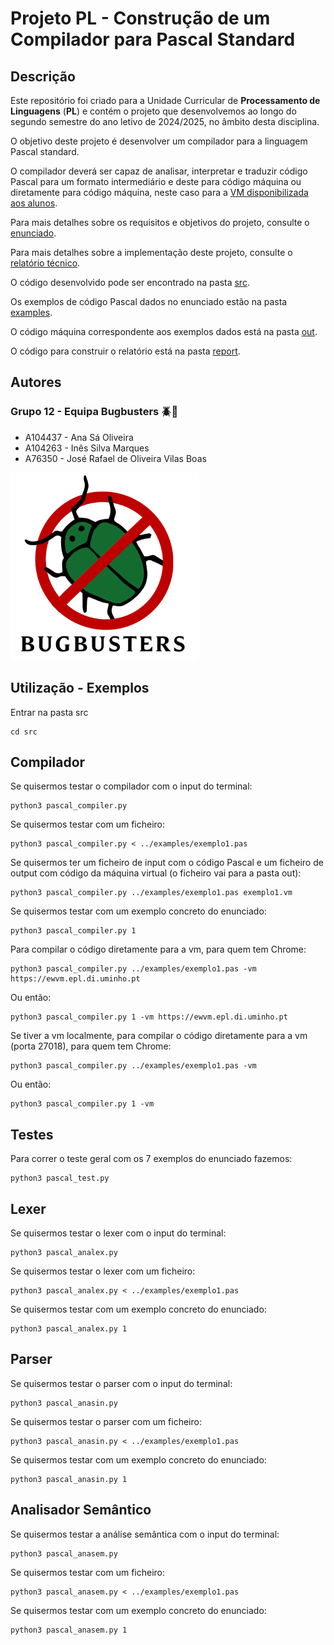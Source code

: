 # Projeto PL - Construção de um Compilador para Pascal Standard
## Descrição
Este repositório foi criado para a Unidade Curricular de **Processamento de Linguagens** (**PL**) e contém o projeto que desenvolvemos ao longo do segundo semestre do ano letivo de 2024/2025, no âmbito desta disciplina.

O objetivo deste projeto é desenvolver um compilador para a linguagem Pascal standard.

O compilador deverá ser capaz de analisar, interpretar e traduzir código Pascal para um formato
intermediário e deste para código máquina ou diretamente para código máquina, neste caso para a [VM
disponibilizada aos alunos](https://ewvm.epl.di.uminho.pt/).

Para mais detalhes sobre os requisitos e objetivos do projeto, consulte o [enunciado](Enunciado.pdf).

Para mais detalhes sobre a implementação deste projeto, consulte o [relatório técnico](Relatório.pdf).

O código desenvolvido pode ser encontrado na pasta [src](src).

Os exemplos de código Pascal dados no enunciado estão na pasta [examples](examples).

O código máquina correspondente aos exemplos dados está na pasta [out](out).

O código para construir o relatório está na pasta [report](report).

## Autores
### Grupo 12 - Equipa Bugbusters 🪲🚫
- A104437 - Ana Sá Oliveira
- A104263 - Inês Silva Marques
- A76350 - José Rafael de Oliveira Vilas Boas

![BUGBUSTERS](report/cover/Bugbusters.png)

## Utilização - Exemplos
Entrar na pasta src
```
cd src
```

## Compilador

Se quisermos testar o compilador com o input do terminal:
```
python3 pascal_compiler.py
```

Se quisermos testar com um ficheiro:
```
python3 pascal_compiler.py < ../examples/exemplo1.pas
```

Se quisermos ter um ficheiro de input com o código Pascal e um ficheiro de output com código da máquina virtual (o ficheiro vai para a pasta out):
```
python3 pascal_compiler.py ../examples/exemplo1.pas exemplo1.vm
```

Se quisermos testar com um exemplo concreto do enunciado:
```
python3 pascal_compiler.py 1
```

Para compilar o código diretamente para a vm, para quem tem Chrome:
```
python3 pascal_compiler.py ../examples/exemplo1.pas -vm https://ewvm.epl.di.uminho.pt
```

Ou então:

```
python3 pascal_compiler.py 1 -vm https://ewvm.epl.di.uminho.pt
```

Se tiver a vm localmente, para compilar o código diretamente para a vm (porta 27018), para quem tem Chrome:
```
python3 pascal_compiler.py ../examples/exemplo1.pas -vm
```

Ou então:

```
python3 pascal_compiler.py 1 -vm
```

## Testes
Para correr o teste geral com os 7 exemplos do enunciado fazemos:
```
python3 pascal_test.py
```

## Lexer

Se quisermos testar o lexer com o input do terminal:
```
python3 pascal_analex.py
```

Se quisermos testar o lexer com um ficheiro:
```
python3 pascal_analex.py < ../examples/exemplo1.pas
```

Se quisermos testar com um exemplo concreto do enunciado:
```
python3 pascal_analex.py 1
```

## Parser

Se quisermos testar o parser com o input do terminal:
```
python3 pascal_anasin.py
```

Se quisermos testar o parser com um ficheiro:
```
python3 pascal_anasin.py < ../examples/exemplo1.pas
```

Se quisermos testar com um exemplo concreto do enunciado:
```
python3 pascal_anasin.py 1
```

## Analisador Semântico

Se quisermos testar a análise semântica com o input do terminal:
```
python3 pascal_anasem.py
```

Se quisermos testar com um ficheiro:
```
python3 pascal_anasem.py < ../examples/exemplo1.pas
```

Se quisermos testar com um exemplo concreto do enunciado:
```
python3 pascal_anasem.py 1
```
